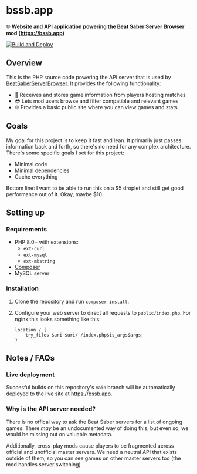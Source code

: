 # bssb.app
🌐 **Website and API application powering the Beat Saber Server Browser mod (https://bssb.app)**

[![Build and Deploy](https://github.com/roydejong/bssb.app/workflows/Build%20and%20Deploy/badge.svg)](https://github.com/roydejong/bssb.app/actions?query=workflow%3A%22Build+and+Deploy%22)

## Overview

This is the PHP source code powering the API server that is used by [BeatSaberServerBrowser](https://github.com/roydejong/BeatSaberServerBrowser). It provides the following functionality:

- 📝 Receives and stores game information from players hosting matches
- 😎 Lets mod users browse and filter compatible and relevant games
- 🌐 Provides a basic public site where you can view games and stats

## Goals

My goal for this project is to keep it fast and lean. It primarily just passes information back and forth, so there's no need for any complex architecture. There's some specific goals I set for this project:

- Minimal code
- Minimal dependencies
- Cache everything

Bottom line: I want to be able to run this on a $5 droplet and still get good performance out of it. Okay, maybe $10.

## Setting up

### Requirements
- PHP 8.0+ with extensions:
   - `ext-curl`
   - `ext-mysql`
   - `ext-mbstring`
- [Composer](https://getcomposer.org/)
- MySQL server

### Installation

1. Clone the repository and run `composer install`.
2. Configure your web server to direct all requests to `public/index.php`. For nginx this looks something like this:

    ```nginx
    location / {
        try_files $uri $uri/ /index.php$is_args$args;
    }
    ```

## Notes / FAQs

### Live deployment
Succesful builds on this repository's `main` branch will be automatically deployed to the live site at https://bssb.app.

### Why is the API server needed?
There is no offical way to ask the Beat Saber servers for a list of ongoing games. There *may* be an undocumented way of doing this, but even so, we would be missing out on valuable metadata.

Additionally, cross-play mods cause players to be fragmented across official and unofficial master servers. We need a neutral API that exists outside of them, so you can see games on other master servers too (the mod handles server switching).

